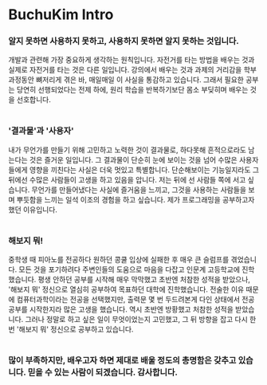 # BuchuKim Intro

### 알지 못하면 사용하지 못하고, 사용하지 못하면 알지 못하는 것입니다.

개발과 관련해 가장 중요하게 생각하는 원칙입니다. 자전거를 타는 방법을 배우는 것과 실제로 자전거를 타는 것은 다른 일입니다. 강의에서 배우는 것과 과제의 거리감을 학부 과정동안 뼈저리게 겪은 바, 매일매일 이 사실을 통감하고 있습니다. 그래서 필요한 공부는 당연히 선행되었다는 전제 하에, 원리 학습을 반복하기보단 몸소 부딪히며 배우는 것을 선호합니다.  
<br />

### '결과물'과 '사용자'

내가 무언가를 만들기 위해 고민하고 노력한 것이 결과물로, 하다못해 흔적으로라도 남는다는 것은 즐거운 일입니다. 그 결과물이 단순히 눈에 보이는 것을 넘어 수많은 사용자들에게 영향을 끼친다는 사실은 더욱 멋있고 특별합니다. 단순해보이는 기능일지라도 그 뒤에선 수많은 사람들이 고생을 하고 있음을 압니다. 저는 뒤에 선 사람들 쪽에 서고 싶습니다. 무언가를 만들어냈다는 사실에 즐거움을 느끼고, 그것을 사용하는 사람들을 보며 뿌듯함을 느끼는 일석 이조의 경험을 하고 싶습니다. 제가 프로그래밍을 공부하고자 했던 이유입니다.  
<br />

### 해보지 뭐!

중학생 때 피아노를 전공하다 원하던 콩쿨 입상에 실패한 후 매우 큰 슬럼프를 겪었습니다. 모든 것을 포기하려다 주변인들의 도움으로 마음을 다잡고 인문계 고등학교에 진학했습니다. 평생 안하던 공부를 시작해 매우 막막했고 초반엔 처참한 성적을 받았으나, '해보지 뭐' 정신으로 열심히 공부하여 목표하던 대학에 진학했습니다. 전술한 이유 때문에 컴퓨터과학이라는 전공을 선택했지만, 출력문 몇 번 두드려본게 다인 상태에서 전공 공부를 시작한지라 많은 고생을 했습니다. 역시 초반엔 방황했고 처참한 성적을 받았습니다. 그러나 정말로 하고 싶은 일이 무엇이었는지 고민했고, 그 뒤 방향을 잡고 다시 한 번 '해보지 뭐' 정신으로 공부하고 있습니다.  
<br />

### 많이 부족하지만, 배우고자 하면 제대로 배울 정도의 총명함은 갖추고 있습니다. 믿을 수 있는 사람이 되겠습니다. 감사합니다.
